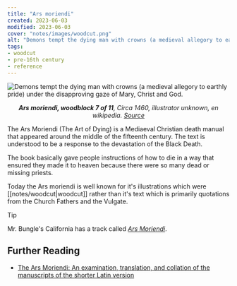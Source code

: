 ```yaml
---
title: "Ars moriendi"
created: 2023-06-03
modified: 2023-06-03
cover: "notes/images/woodcut.png"
alt: "Demons tempt the dying man with crowns (a medieval allegory to earthly pride) under the disapproving gaze of Mary, Christ and God."
tags:
- woodcut
- pre-16th century
- reference
---
```


![Demons tempt the dying man with crowns (a medieval allegory to earthly pride) under the disapproving gaze of Mary, Christ and God.](notes/images/woodcut.png)
*<center>**Ars moriendi, woodblock 7 of 11**, Circa 1460, illustrator unknown, en wikipedia. [Source](http://userpage.fu-berlin.de/~aeimhof/seelefr.htm)</center>*

The Ars Moriendi (The Art of Dying) is a Mediaeval Christian death manual that appeared around the middle of the fifteenth century. The text is understood to be a response to the devastation of the Black Death.

The book basically gave people instructions of how to die in a way that ensured they made it to heaven because there were so many dead or missing priests.

Today the Ars moriendi is well known for it's illustrations which were [[notes/woodcut|woodcut]] rather than it's text which is primarily quotations from the Church Fathers and the Vulgate.

>[!tip]
>
> Mr. Bungle's California has a track called *[Ars Moriendi](https://www.youtube.com/watch?v=tUOWTmOP4FQ)*.

## Further Reading
- [The Ars Moriendi: An examination, translation, and collation of the manuscripts of the shorter Latin version](https://www.medievalists.net/2012/02/the-ars-moriendi-an-examination-translation-and-collation-of-the-manuscripts-of-the-shorter-latin-version/)